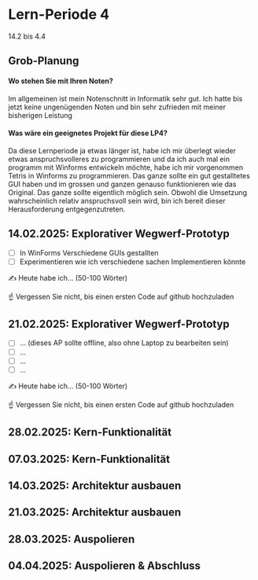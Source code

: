 # Lern-Periode 4

14.2 bis 4.4

## Grob-Planung

#### Wo stehen Sie mit Ihren Noten?
Im allgemeinen ist mein Notenschnitt in Informatik sehr gut. Ich hatte bis jetzt keine ungenügenden Noten und bin sehr zufrieden mit meiner bisherigen Leistung
#### Was wäre ein geeignetes Projekt für diese LP4?
Da diese Lernperiode ja etwas länger ist, habe ich mir überlegt wieder etwas anspruchsvolleres zu programmieren und da ich auch mal ein programm mit Winforms entwickeln möchte, habe ich mir vorgenommen Tetris in Winforms zu programmieren. Das ganze sollte ein gut gestalltetes GUI haben und im grossen und ganzen genauso funktionieren wie das Original. Das ganze sollte eigentlich möglich sein. Obwohl die Umsetzung wahrscheinlich relativ anspruchsvoll sein wird, bin ich bereit dieser Herausforderung entgegenzutreten.

## 14.02.2025: Explorativer Wegwerf-Prototyp

- [ ] In WinForms Verschiedene GUIs gestallten
- [ ] Experimentieren wie ich verschiedene sachen Implementieren könnte

✍️ Heute habe ich... (50-100 Wörter)

☝️ Vergessen Sie nicht, bis einen ersten Code auf github hochzuladen

## 21.02.2025: Explorativer Wegwerf-Prototyp

- [ ] ... (dieses AP sollte offline, also ohne Laptop zu bearbeiten sein)
- [ ] ...
- [ ] ...
- [ ] ...

✍️ Heute habe ich... (50-100 Wörter)

☝️ Vergessen Sie nicht, bis einen ersten Code auf github hochzuladen

## 28.02.2025: Kern-Funktionalität

## 07.03.2025: Kern-Funktionalität

## 14.03.2025: Architektur ausbauen

## 21.03.2025: Architektur ausbauen

## 28.03.2025: Auspolieren

## 04.04.2025: Auspolieren & Abschluss

